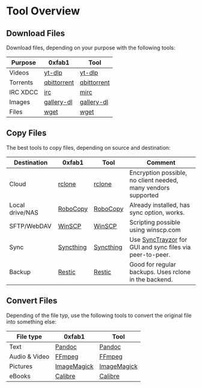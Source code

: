 # Tool Overview

## Download Files

Download files, depending on your purpose with the following tools:

| Purpose  | 0xfab1                                 | Tool                                             |
|----------|----------------------------------------|--------------------------------------------------|
| Videos   | [yt-dlp](yt-dlp.md)           | [yt-dlp](https://github.com/yt-dlp/yt-dlp)       |
| Torrents | [qbittorrent](qbittorrent.md) | [qbittorrent](https://www.qbittorrent.org/)      |
| IRC XDCC | [irc](irc.md)                 | [mirc](https://www.mirc.com/)                    |
| Images   | [gallery-dl](gallery-dl.md)   | [gallery-dl](https://github.com/mikf/gallery-dl) |
| Files    | [wget](wget.md)               | [wget](https://ftp.gnu.org/gnu/wget/)            |

## Copy Files

The best tools to copy files, depending on source and destination:

| Destination     | 0xfab1                             | Tool                                                                                                 | Comment                                                                                            |
|-----------------|------------------------------------|------------------------------------------------------------------------------------------------------|----------------------------------------------------------------------------------------------------|
| Cloud           | [rclone](rclone.md)       | [rclone](https://rclone.org/)                                                                        | Encryption possible, no client needed, many vendors supported                                      |
| Local drive/NAS | [RoboCopy](robocopy.md)   | [RoboCopy](https://docs.microsoft.com/en-us/windows-server/administration/windows-commands/robocopy) | Already installed, has sync option, works.                                                         |
| SFTP/WebDAV     | [WinSCP](WinSCP.md)       | [WinSCP](https://winscp.net)                                                                         | Scripting possible using winscp.com                                                                |
| Sync            | [Syncthing](syncthing.md) | [Syncthing](https://syncthing.net/)                                                                  | Use [SyncTrayzor](https://github.com/canton7/SyncTrayzor) for GUI and sync files via peer-to-peer. |
| Backup          | [Restic](restic.md)       | [Restic](https://restic.net/)                                                                        | Good for regular backups. Uses rclone in the backend.                                              |

## Convert Files

Depending of the file typ, use the following tools to convert the original file into something else:

| File type     | 0xfab1                                  | Tool                                   |
|---------------|-----------------------------------------|----------------------------------------|
| Text          | [Pandoc](pandoc.md)            | [Pandoc](https://pandoc.org/)          |
| Audio & Video | [FFmpeg](ffmpeg.md)            | [FFmpeg](https://ffmpeg.org/)          |
| Pictures      | [ImageMagick](image-magick.md) | [ImageMagick](https://imagemagick.org) |
| eBooks        | [Calibre](calibre.md)          | [Calibre](https://calibre-ebook.com/)  |

